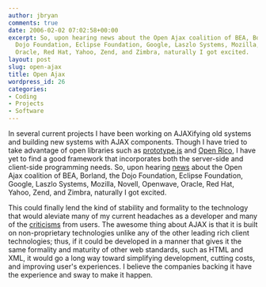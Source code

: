 ```yaml
---
author: jbryan
comments: true
date: 2006-02-02 07:02:58+00:00
excerpt: So, upon hearing news about the Open Ajax coalition of BEA, Borland, the
  Dojo Foundation, Eclipse Foundation, Google, Laszlo Systems, Mozilla, Novell, Openwave,
  Oracle, Red Hat, Yahoo, Zend, and Zimbra, naturally I got excited.
layout: post
slug: open-ajax
title: Open Ajax
wordpress_id: 26
categories:
- Coding
- Projects
- Software
---
```






In several current projects I have been working on AJAXifying old systems and building new systems with AJAX components. Though I have tried to take advantage of open libraries such as [prototype.js](http://prototype.conio.net/) and [Open Rico](http://openrico.org/), I have yet to find a good framework that incorporates both the server-side and client-side programming needs. So, upon hearing [news](http://www.cbronline.com/article_news.asp?guid=97D640A5-48E2-4078-A131-D7256CA376DC) about the Open Ajax coalition of BEA, Borland, the Dojo Foundation, Eclipse Foundation, Google, Laszlo Systems, Mozilla, Novell, Openwave, Oracle, Red Hat, Yahoo, Zend, and Zimbra, naturally I got excited.

This could finally lend the kind of stability and formality to the technology that would aleviate many of my current headaches as a developer and many of the [criticisms](http://www.aventureforth.com/2005/09/21/whats-wrong-with-ajax/) from users. The awesome thing about AJAX is that it is built on non-proprietary technologies unlike any of the other leading rich client technologies; thus, if it could be developed in a manner that gives it the same formality and maturity of other web standards, such as HTML and XML, it would go a long way toward simplifying development, cutting costs, and improving user's experiences. I believe the companies backing it have the experience and sway to make it happen.  

